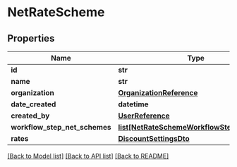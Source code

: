 # NetRateScheme

## Properties
Name | Type | Description | Notes
------------ | ------------- | ------------- | -------------
**id** | **str** |  | [optional] 
**name** | **str** |  | [optional] 
**organization** | [**OrganizationReference**](OrganizationReference.md) |  | [optional] 
**date_created** | **datetime** |  | [optional] 
**created_by** | [**UserReference**](UserReference.md) |  | [optional] 
**workflow_step_net_schemes** | [**list[NetRateSchemeWorkflowStepReference]**](NetRateSchemeWorkflowStepReference.md) |  | [optional] 
**rates** | [**DiscountSettingsDto**](DiscountSettingsDto.md) |  | [optional] 

[[Back to Model list]](../README.md#documentation-for-models) [[Back to API list]](../README.md#documentation-for-api-endpoints) [[Back to README]](../README.md)


